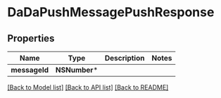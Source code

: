 # DaDaPushMessagePushResponse

## Properties
Name | Type | Description | Notes
------------ | ------------- | ------------- | -------------
**messageId** | **NSNumber*** |  | 

[[Back to Model list]](../README.md#documentation-for-models) [[Back to API list]](../README.md#documentation-for-api-endpoints) [[Back to README]](../README.md)


